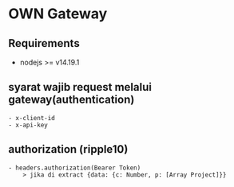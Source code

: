 # OWN Gateway

## Requirements
- nodejs >= v14.19.1

## syarat wajib request melalui gateway(authentication)
    - x-client-id
    - x-api-key

## authorization (ripple10)
    - headers.authorization(Bearer Token)
        > jika di extract {data: {c: Number, p: [Array Project]}}